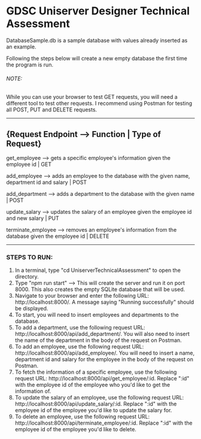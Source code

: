 # GDSC Uniserver Designer Technical Assessment


DatabaseSample.db is a sample database with values already inserted as an example. 

Following the steps below will create a new empty database the first time the program is run.

###### NOTE: 
While you can use your browser to test GET requests, you will need a different tool to test other requests. I recommend using Postman for testing all POST, PUT and DELETE requests. 
      
      
-----------------------------------------------------------------------------------------------------------------------------------
## {Request Endpoint --> Function | Type of Request}

get_employee --> gets a specific employee's information given the employee id | GET

add_employee --> adds an employee to the database with the given name, department id and salary | POST

add_department --> adds a department to the database with the given name | POST

update_salary --> updates the salary of an employee given the employee id and new salary | PUT

terminate_employee --> removes an employee's information from the database given the employee id | DELETE

-----------------------------------------------------------------------------------------------------------------------------------



### STEPS TO RUN: 

1. In a terminal, type "cd UniserverTechnicalAssessment" to open the directory.
2. Type "npm run start" --> This will create the server and run it on port 8000. This also creates the empty SQLite database that will be used.
3. Navigate to your browser and enter the following URL: http://localhost:8000/. A message saying "Running successfully" should be displayed.
4. To start, you will need to insert employees and departments to the database. 
5. To add a department, use the following request URL: http://localhost:8000/api/add_department/. You will also need to insert the name of the department in the body of the request on Postman.
6. To add an employee, use the following request URL: http://localhost:8000/api/add_employee/. You will need to insert a name, department id and salary for the employee in the body of the request on Postman.
7. To fetch the information of a specific employee, use the following request URL: http://localhost:8000/api/get_employee/:id. Replace ":id" with the employee id of the employee who you'd like to get the information of.
8. To update the salary of an employee, use the following request URL: http://localhost:8000/api/update_salary/:id. Replace ":id" with the employee id of the employee you'd like to update the salary for.
9. To delete an employee, use the following request URL: http://localhost:8000/api/terminate_employee/:id. Replace ":id" with the employee id of the employee you'd like to delete.
